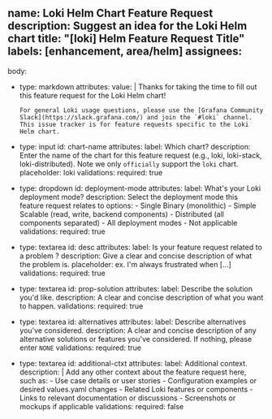 name: Loki Helm Chart Feature Request
description: Suggest an idea for the Loki Helm chart
title: "[loki] Helm Feature Request Title"
labels: [enhancement, area/helm]
assignees:
  - 
body:
  - type: markdown
    attributes:
      value: |
        Thanks for taking the time to fill out this feature request for the Loki Helm chart!
        
        For general Loki usage questions, please use the [Grafana Community Slack](https://slack.grafana.com/) and join the `#loki` channel. This issue tracker is for feature requests specific to the Loki Helm chart.

  - type: input
    id: chart-name
    attributes:
      label: Which chart?
      description: Enter the name of the chart for this feature request (e.g., loki, loki-stack, loki-distributed). Note we only `officially` support the `loki` chart.
      placeholder: loki
    validations:
      required: true

  - type: dropdown
    id: deployment-mode
    attributes:
      label: What's your Loki deployment mode?
      description: Select the deployment mode this feature request relates to
      options:
        - Single Binary (monolithic)
        - Simple Scalable (read, write, backend components)
        - Distributed (all components separated)
        - All deployment modes
        - Not applicable
    validations:
      required: true

  - type: textarea
    id: desc
    attributes:
      label: Is your feature request related to a problem ?
      description: Give a clear and concise description of what the problem is.
      placeholder:  ex. I'm always frustrated when [...]
    validations:
      required: true

  - type: textarea
    id: prop-solution
    attributes:
      label: Describe the solution you'd like.
      description: A clear and concise description of what you want to happen.
    validations:
      required: true
      
  - type: textarea
    id: alternatives
    attributes:
      label: Describe alternatives you've considered.
      description: A clear and concise description of any alternative solutions or features you've considered. If nothing, please enter `NONE`
    validations:
      required: true

  - type: textarea
    id: additional-ctxt
    attributes:
      label: Additional context.
      description: |
        Add any other context about the feature request here, such as:
        - Use case details or user stories
        - Configuration examples or desired values.yaml changes
        - Related Loki features or components
        - Links to relevant documentation or discussions
        - Screenshots or mockups if applicable
    validations:
      required: false